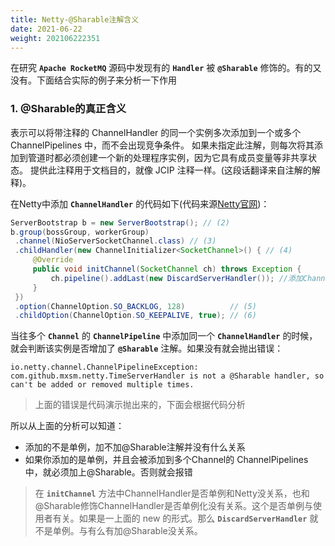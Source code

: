 ```yaml
---
title: Netty-@Sharable注解含义
date: 2021-06-22
weight: 202106222351
---
```


在研究 **`Apache RocketMQ`** 源码中发现有的 **`Handler`** 被 **`@Sharable`** 修饰的。有的又没有。下面结合实际的例子来分析一下作用

### 1. @Sharable的真正含义

表示可以将带注释的 ChannelHandler 的同一个实例多次添加到一个或多个 ChannelPipelines 中，而不会出现竞争条件。
如果未指定此注解，则每次将其添加到管道时都必须创建一个新的处理程序实例，因为它具有成员变量等非共享状态。
提供此注释用于文档目的，就像 JCIP 注释一样。(这段话翻译来自注解的解释)。

在Netty中添加 **`ChannelHandler`** 的代码如下(代码来源[Netty官网](https://netty.io/wiki/user-guide-for-4.x.html))：

```java
ServerBootstrap b = new ServerBootstrap(); // (2)
b.group(bossGroup, workerGroup)
 .channel(NioServerSocketChannel.class) // (3)
 .childHandler(new ChannelInitializer<SocketChannel>() { // (4)
     @Override
     public void initChannel(SocketChannel ch) throws Exception {
         ch.pipeline().addLast(new DiscardServerHandler()); //添加ChannelHandler
     }
 })
 .option(ChannelOption.SO_BACKLOG, 128)          // (5)
 .childOption(ChannelOption.SO_KEEPALIVE, true); // (6)
```

当往多个 **`Channel`** 的 **`ChannelPipeline`** 中添加同一个 **`ChannelHandler`** 的时候，就会判断该实例是否增加了 **`@Sharable`** 注解。如果没有就会抛出错误：

```shell
io.netty.channel.ChannelPipelineException: com.github.mxsm.netty.TimeServerHandler is not a @Sharable handler, so can't be added or removed multiple times.
```

> 上面的错误是代码演示抛出来的，下面会根据代码分析

所以从上面的分析可以知道：

- 添加的不是单例，加不加@Sharable注解并没有什么关系
- 如果你添加的是单例，并且会被添加到多个Channel的 ChannelPipelines中，就必须加上@Sharable。否则就会报错

> 在 **`initChannel`** 方法中ChannelHandler是否单例和Netty没关系，也和@Sharable修饰ChannelHandler是否单例化没有关系。这个是否单例与使用者有关。如果是一上面的 new 的形式。那么 **`DiscardServerHandler`** 就不是单例。与有么有加@Sharable没关系。

